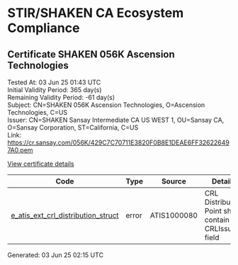 # STIR/SHAKEN CA Ecosystem Compliance

## Certificate SHAKEN 056K Ascension Technologies

Tested At: 03 Jun 25 01:43 UTC\
Initial Validity Period: 365 day(s)\
Remaining Validity Period: -61 day(s)\
Subject: CN=SHAKEN 056K Ascension Technologies, O=Ascension Technologies, C=US\
Issuer: CN=SHAKEN Sansay Intermediate CA US WEST 1, OU=Sansay CA, O=Sansay Corporation, ST=California, C=US\
Link: https://cr.sansay.com/056K/429C7C70711E3820F0B8E1DEAE6FF326226497A0.pem

[View certificate details](https://x509.io/?cert=MIICvzCCAmWgAwIBAgIUQpx8cHEeOCDwuOHerm%2FzJiJkl6AwCgYIKoZIzj0EAwIwgYUxCzAJBgNVBAYTAlVTMRMwEQYDVQQIDApDYWxpZm9ybmlhMRswGQYDVQQKDBJTYW5zYXkgQ29ycG9yYXRpb24xEjAQBgNVBAsMCVNhbnNheSBDQTEwMC4GA1UEAwwnU0hBS0VOIFNhbnNheSBJbnRlcm1lZGlhdGUgQ0EgVVMgV0VTVCAxMB4XDTI0MDQwMjIyMDY0MloXDTI1MDQwMjIyMDY0MlowWzELMAkGA1UEBhMCVVMxHzAdBgNVBAoMFkFzY2Vuc2lvbiBUZWNobm9sb2dpZXMxKzApBgNVBAMMIlNIQUtFTiAwNTZLIEFzY2Vuc2lvbiBUZWNobm9sb2dpZXMwWTATBgcqhkjOPQIBBggqhkjOPQMBBwNCAATDve1mukIbv%2BJjAoQSwNni2auBgFipk6zHKmoW2XJ8SVT0oc7ALCvbhv1y4aWEdtaRL7A8yrDeeUzH83EBcy%2Bjo4HbMIHYMBYGCCsGAQUFBwEaBAowCKAGFgQwNTZLMBcGA1UdIAQQMA4wDAYKYIZIAYb%2FCQEBBDAdBgNVHQ4EFgQUIUUeQ9ZclHtEqGOz%2BqvwnHyzLN4wHwYDVR0jBBgwFoAUrNOT9UNDzAq%2BRVgXE32SfNzDAUYwRwYDVR0fBEAwPjA8oDqgOIY2aHR0cHM6Ly9hdXRoZW50aWNhdGUtYXBpLmljb25lY3Rpdi5jb20vZG93bmxvYWQvdjEvY3JsMAwGA1UdEwEB%2FwQCMAAwDgYDVR0PAQH%2FBAQDAgeAMAoGCCqGSM49BAMCA0gAMEUCIDWxhmgxNirjgZiEKjIICss514%2FRvCKgv%2Bt4phZpZ%2F3jAiEAv46rTPuguBH6aTx3Uln%2BHXroAuK%2Bjv7c7EgQK43gjfE%3D)

| Code | Type | Source | Details |
|------|------|--------|---------|
| [e_atis_ext_crl_distribution_struct](../../ISSUES/e_atis_ext_crl_distribution_struct/README.md) | error | ATIS1000080 | CRL Distribution Point shall contain a CRLIssuer field |


Generated: 03 Jun 25 02:15 UTC
